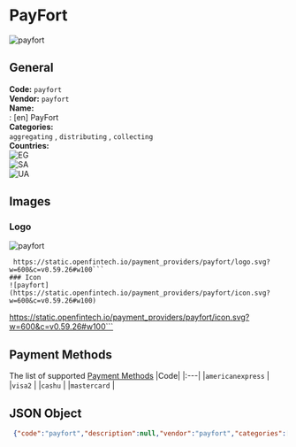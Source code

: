 # PayFort 
![payfort](https://static.openfintech.io/payment_providers/payfort/logo.svg?w=600&c=v0.59.26#w100)  
## General 
**Code:** `payfort`  
**Vendor:** `payfort`  
**Name:**  
:	[en] PayFort  
**Categories:**  
`aggregating`  , `distributing`  , `collecting`  
**Countries:**  
![EG](https://cdnjs.cloudflare.com/ajax/libs/flag-icon-css/3.3.0/flags/4x3/EG.svg#w24)  
![SA](https://cdnjs.cloudflare.com/ajax/libs/flag-icon-css/3.3.0/flags/4x3/SA.svg#w24)  
![UA](https://cdnjs.cloudflare.com/ajax/libs/flag-icon-css/3.3.0/flags/4x3/UA.svg#w24)  
 
## Images 
### Logo 
![payfort](https://static.openfintech.io/payment_providers/payfort/logo.svg?w=600&c=v0.59.26#w100)  
```
 https://static.openfintech.io/payment_providers/payfort/logo.svg?w=600&c=v0.59.26#w100```  
### Icon 
![payfort](https://static.openfintech.io/payment_providers/payfort/icon.svg?w=600&c=v0.59.26#w100)  
```
 https://static.openfintech.io/payment_providers/payfort/icon.svg?w=600&c=v0.59.26#w100```  
## Payment Methods 
The list of supported  [Payment Methods](#) 
|Code| 
|:---| 
|`americanexpress` | 
|`visa2` | 
|`cashu` | 
|`mastercard` | 
 
## JSON Object 
```json
 {"code":"payfort","description":null,"vendor":"payfort","categories":["aggregating","distributing","collecting"],"countries":["EG","SA","UA"],"payment_method":["americanexpress","visa2","cashu","mastercard"],"payout_method":null,"metadata":{"about_payments_code":"payfort"},"name":{"en":"PayFort"}}```  
